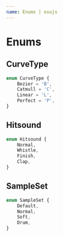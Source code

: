 ```yaml
---
name: Enums | osujs
---
```


# Enums

## CurveType
```typescript
enum CurveType {
	Bezier = 'B',
	Catmull = 'C',
	Linear = 'L',
	Perfect = 'P',
}
```

## Hitsound
```typescript
enum Hitsound {
	Normal,
	Whistle,
	Finish,
	Clap,
}
```

## SampleSet
```typescript
enum SampleSet {
	Default,
	Normal,
	Soft,
	Drum,
}
```
